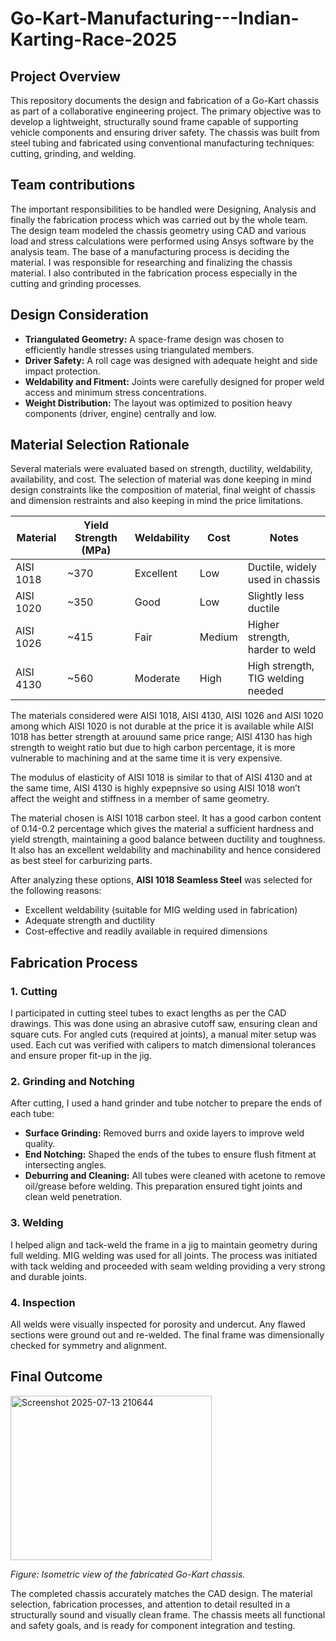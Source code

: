 # Go-Kart-Manufacturing---Indian-Karting-Race-2025

## Project Overview

This repository documents the design and fabrication of a Go-Kart chassis as part of a collaborative engineering project. The primary objective was to develop a lightweight, structurally sound frame capable of supporting vehicle components and ensuring driver safety. The chassis was built from steel tubing and fabricated using conventional manufacturing techniques: cutting, grinding, and welding. 

## Team contributions

The important responsibilities to be handled were Designing, Analysis and finally the fabrication process which was carried out by the whole team. The design team modeled the chassis geometry using CAD and various load and stress calculations were performed using Ansys software by the analysis team. The base of a manufacturing process is deciding the material. I was responsible for researching and finalizing the chassis material. I also contributed in the fabrication process especially in the cutting and grinding processes.

## Design Consideration

* **Triangulated Geometry:** A space-frame design was chosen to efficiently handle stresses using triangulated members.
* **Driver Safety:** A roll cage was designed with adequate height and side impact protection.
* **Weldability and Fitment:** Joints were carefully designed for proper weld access and minimum stress concentrations.
* **Weight Distribution:** The layout was optimized to position heavy components (driver, engine) centrally and low.

## Material Selection Rationale

Several materials were evaluated based on strength, ductility, weldability, availability, and cost. The selection of material was done keeping in mind design constraints like the composition of material, final weight of chassis and dimension restraints and also keeping in mind the price limitations.

| Material  | Yield Strength (MPa) | Weldability | Cost   | Notes                             |
| --------- | -------------------- | ----------- | ------ | --------------------------------- |
| AISI 1018 | \~370                | Excellent   | Low    | Ductile, widely used in chassis   |
| AISI 1020 | \~350                | Good        | Low    | Slightly less ductile             |
| AISI 1026 | \~415                | Fair        | Medium | Higher strength, harder to weld   |
| AISI 4130 | \~560                | Moderate    | High   | High strength, TIG welding needed |

The materials considered were AISI 1018, AISI 4130, AISI 1026 and AISI 1020 among which AISI 1020 is not durable at the price it is available while AISI 1018 has better strength at arouund same price range; AISI 4130 has high strength to weight ratio but due to high carbon percentage, it is more vulnerable to machining and at the same time it is very expensive.

The modulus of elasticity of AISI 1018 is similar to that of AISI 4130 and at the same time, AISI 4130 is highly expepnsive so using AISI 1018 won’t affect the weight and stiffness in a member of same geometry.

The material chosen is AISI 1018 carbon steel. It has a good carbon content of 0.14-0.2 percentage which gives the material a sufficient hardness and yield strength, maintaining a good balance between ductility and toughness. It also has an excellent weldability and machinability and hence considered as best steel for carburizing parts.

After analyzing these options, **AISI 1018 Seamless Steel** was selected for the following reasons:

* Excellent weldability (suitable for MIG welding used in fabrication)
* Adequate strength and ductility
* Cost-effective and readily available in required dimensions

## Fabrication Process

### 1. Cutting

I participated in cutting steel tubes to exact lengths as per the CAD drawings. This was done using an abrasive cutoff saw, ensuring clean and square cuts. For angled cuts (required at joints), a manual miter setup was used. Each cut was verified with calipers to match dimensional tolerances and ensure proper fit-up in the jig.

### 2. Grinding and Notching

After cutting, I used a hand grinder and tube notcher to prepare the ends of each tube:

* **Surface Grinding:** Removed burrs and oxide layers to improve weld quality.
* **End Notching:** Shaped the ends of the tubes to ensure flush fitment at intersecting angles.
* **Deburring and Cleaning:** All tubes were cleaned with acetone to remove oil/grease before welding.
  This preparation ensured tight joints and clean weld penetration.

### 3. Welding

I helped align and tack-weld the frame in a jig to maintain geometry during full welding. MIG welding was used for all joints. The process was initiated with tack welding and proceeded with seam welding providing a very strong and durable joints.

### 4. Inspection

All welds were visually inspected for porosity and undercut. Any flawed sections were ground out and re-welded. The final frame was dimensionally checked for symmetry and alignment.

## Final Outcome

<img width="322" height="263" alt="Screenshot 2025-07-13 210644" src="https://github.com/user-attachments/assets/e9d3efa1-bc32-4842-9937-aa5762fe8d10" />

*Figure: Isometric view of the fabricated Go-Kart chassis.*

The completed chassis accurately matches the CAD design. The material selection, fabrication processes, and attention to detail resulted in a structurally sound and visually clean frame. The chassis meets all functional and safety goals, and is ready for component integration and testing.

